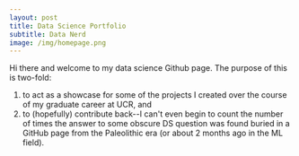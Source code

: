 ```yaml
---
layout: post
title: Data Science Portfolio
subtitle: Data Nerd
image: /img/homepage.png
---
```

Hi there and welcome to my data science Github page.  The purpose of this is two-fold:
1. to act as a showcase for some of the projects I created over the course of my graduate career at UCR, and
2. to (hopefully) contribute back--I can't even begin to count the number of times the answer to some obscure DS question was found buried in a GitHub page from the Paleolithic era (or about 2 months ago in the ML field).
